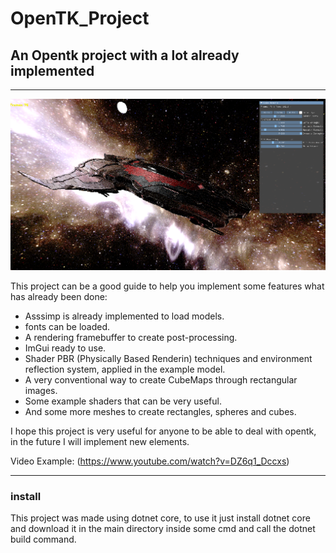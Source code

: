 # OpenTK_Project

## An Opentk project with a lot already implemented
__________

![](OpenTK/demo.png)

This project can be a good guide to help you implement some features
what has already been done:

* Asssimp is already implemented to load models.
* fonts can be loaded.
* A rendering framebuffer to create post-processing.
* ImGui ready to use. 
* Shader PBR (Physically Based Renderin) techniques and environment reflection system, applied in the example model.
* A very conventional way to create CubeMaps through rectangular images.
* Some example shaders that can be very useful.
* And some more meshes to create rectangles, spheres and cubes.

I hope this project is very useful for anyone to be able to deal with opentk, in the future I will implement new elements.

Video Example: (https://www.youtube.com/watch?v=DZ6q1_Dccxs)

********
### install

This project was made using dotnet core, to use it just install dotnet core and download it in the main directory inside some cmd
and call the dotnet build command.
